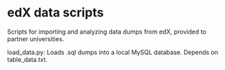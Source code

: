 edX data scripts
================

Scripts for importing and analyzing data dumps from edX, provided to partner universities.

load_data.py: Loads .sql dumps into a local MySQL database. Depends on table_data.txt.
